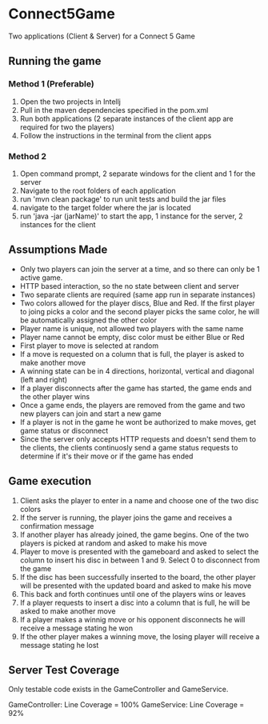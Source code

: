 # Connect5Game
Two applications (Client &amp; Server) for a Connect 5 Game

## Running the game
### Method 1 (Preferable)
1. Open the two projects in Intellj
2. Pull in the maven dependencies specified in the pom.xml
3. Run both applications (2 separate instances of the client app are required for two the players)
4. Follow the instructions in the terminal from the client apps

### Method 2
1. Open command prompt, 2 separate windows for the client and 1 for the server
2. Navigate to the root folders of each application
3. run 'mvn clean package' to run unit tests and build the jar files
4. navigate to the target folder where the jar is located
5. run 'java -jar (jarName)' to start the app, 1 instance for the server, 2 instances for the client

## Assumptions Made
- Only two players can join the server at a time, and so there can only be 1 active game.
- HTTP based interaction, so the no state between client and server
- Two separate clients are required (same app run in separate instances)
- Two colors allowed for the player discs, Blue and Red. If the first player to joing picks a color and the second player picks the same color, he will be automatically assigned the other color
- Player name is unique, not allowed two players with the same name
- Player name cannot be empty, disc color must be either Blue or Red
- First player to move is selected at random
- If a move is requested on a column that is full, the player is asked to make another move
- A winning state can be in 4 directions, horizontal, vertical and diagonal (left and right)
- If a player disconnects after the game has started, the game ends and the other player wins
- Once a game ends, the players are removed from the game and two new players can join and start a new game
- If a player is not in the game he wont be authorized to make moves, get game status or disconnect
- Since the server only accepts HTTP requests and doesn't send them to the clients, the clients continuosly send a game status requests to determine if it's their move or if the game has ended

## Game execution
1. Client asks the player to enter in a name and choose one of the two disc colors
2. If the server is running, the player joins the game and receives a confirmation message
3. If another player has already joined, the game begins. One of the two players is picked at random and asked to make his move
4. Player to move is presented with the gameboard and asked to select the column to insert his disc in between 1 and 9. Select 0 to disconnect from the game
5. If the disc has been successfully inserted to the board, the other player will be presented with the updated board and asked to make his move
6. This back and forth continues until one of the players wins or leaves
7. If a player requests to insert a disc into a column that is full, he will be asked to make another move
8. If a player makes a winnig move or his opponent disconnects he will receive a message stating he won
9. If the other player makes a winning move, the losing player will receive a message stating he lost

## Server Test Coverage
Only testable code exists in the GameController and GameService.

GameController: Line Coverage = 100%
GameService: Line Coverage = 92%
